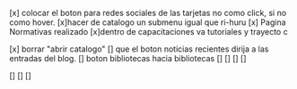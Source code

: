 [x] colocar el boton para redes sociales de las tarjetas no como click, si no como hover.
[x]hacer de catalogo un submenu igual que ri-huru
[x] Pagina Normativas realizado
[x]dentro de capacitaciones va tutoriales y trayecto c

[x] borrar "abrir catalogo"
[] que el boton noticias recientes dirija a las entradas del blog.
[] boton bibliotecas hacia bibliotecas
[]
[]
[]
[]

[]
[]
[]
